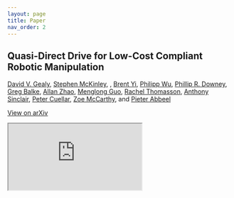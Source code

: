 ```yaml
---
layout: page
title: Paper
nav_order: 2
---
```


## Quasi-Direct Drive for Low-Cost Compliant Robotic Manipulation

<!-- David V. Gealy, Stephen McKinley, Brent Yi, Philipp Wu,Phillip R. Downey, Greg Balke, Allan Zhao, Menglong Guo, Rachel Thomasson, Anthony Sinclair, Peter Cuellar, Zoe McCarthy, and Pieter Abbeel -->
[David V. Gealy](https://www.linkedin.com/in/david-gealy-726741b7/), [Stephen McKinley](https://www.linkedin.com/in/mckrobotics/), , [Brent Yi](https://www.linkedin.com/in/brentyi/), [Philipp Wu](https://www.linkedin.com/in/wuphilipp/), [Phillip R. Downey](https://www.linkedin.com/in/phillip-downey-221880b1/), [Greg Balke](https://www.linkedin.com/in/~balke/), [Allan Zhao](https://www.csail.mit.edu/person/allan-zhao-0), [Menglong Guo](https://www.linkedin.com/in/menglong-guo-268aab175/), [Rachel Thomasson](https://www.linkedin.com/in/rachelthomasson/), [Anthony Sinclair](https://www.linkedin.com/in/absinclair/), 
[Peter Cuellar](https://www.linkedin.com/in/pcuellar-ucb/), [Zoe McCarthy](https://scholar.google.com/citations?user=lsbreWwAAAAJ&hl=en), and [Pieter Abbeel](https://people.eecs.berkeley.edu/~pabbeel/)

[View on arXiv](https://arxiv.org/abs/1904.03815)

<iframe src="https://drive.google.com/file/d/1IIJE8LaXqsBkqYoe7xZxhNppKoo9f9eV/preview"></iframe>
